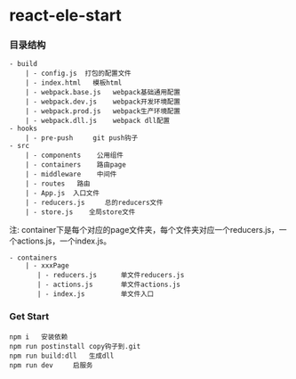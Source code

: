 # react-ele-start

### 目录结构
```
- build
    | - config.js  打包的配置文件
    | - index.html   模板html
    | - webpack.base.js   webpack基础通用配置
    | - webpack.dev.js    webpack开发环境配置
    | - webpack.prod.js   webpack生产环境配置
    | - webpack.dll.js    webpack dll配置
- hooks
    | - pre-push     git push钩子
- src
    | - components    公用组件
    | - containers    路由page
    | - middleware    中间件
    | - routes   路由
    | - App.js 	入口文件
    | - reducers.js  	总的reducers文件
    | - store.js  	全局store文件
```

注: container下是每个对应的page文件夹，每个文件夹对应一个reducers.js，一个actions.js，一个index.js。
```
- containers
    | - xxxPage
       | - reducers.js		单文件reducers.js
       | - actions.js		单文件actions.js
       | - index.js			单文件入口

```

### Get Start
```
npm i   安装依赖
npm run postinstall copy钩子到.git
npm run build:dll   生成dll
npm run dev 	启服务
```
